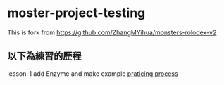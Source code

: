 # moster-project-testing
This is fork from https://github.com/ZhangMYihua/monsters-rolodex-v2  
## 以下為練習的歷程  
lesson-1 add Enzyme and make example [praticing process](https://www.notion.so/281-Introduction-To-Enzyme-d80f861759d7438fb1982ca16e9e8801)
